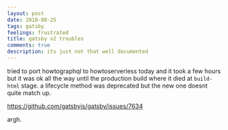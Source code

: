 ```yaml
---
layout: post
date: 2018-08-25
tags: gatsby
feelings: frustrated
title: gatsby v2 troubles
comments: true
description: its just not that well documented
---
```


tried to port howtographql to howtoserverless today and it took a few hours but it was ok all the way until the production build where it died at `build-html` stage. a lifecycle method was deprecated but the new one doesnt quite match up.

https://github.com/gatsbyjs/gatsby/issues/7634

argh.
